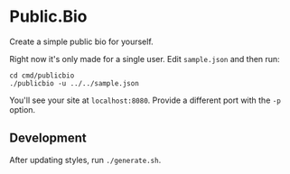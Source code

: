 # Public.Bio

Create a simple public bio for yourself.

Right now it's only made for a single user. Edit `sample.json` and then run:

```
cd cmd/publicbio
./publicbio -u ../../sample.json
```

You'll see your site at `localhost:8080`. Provide a different port with the `-p` option.

## Development

After updating styles, run `./generate.sh`.
